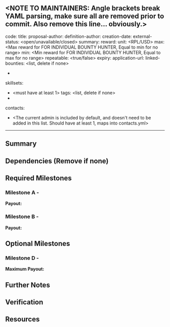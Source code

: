 <NOTE TO MAINTAINERS: Angle brackets break YAML parsing, make sure all are removed prior to commit. Also remove this line... obviously.> 
---
code: 
title: 
proposal-author: <maps into contacts.yml>
definition-author: <maps into contacts.yml>
creation-date: <YYYY-MM-DD or leave blank>
external-status: <open/unavailable/closed>
summary: 
reward: 
  unit: <RPL/USD>
  max: <Max reward for FOR INDIVIDUAL BOUNTY HUNTER, Equal to min for no range>
  min: <Min reward for FOR INDIVIDUAL BOUNTY HUNTER, Equal to max for no range>
repeatable: <true/false>
expiry: <delete if no expiry>
application-url:
linked-bounties: <list, delete if none>
  - <delete if none>
skillsets:
  - <must have at least 1>
tags: <list, delete if none>
  - <delete if none>
contacts:
  - <The current admin is included by default, and doesn't need to be added in this list. Should have at least 1, maps into contacts.yml>
---

## Summary 

## Dependencies (Remove if none)

## Required Milestones

### Milestone A - <Name of Milestone>
**Payout:** 

### Milestone B - <Name of Milestone>
**Payout:** 

## Optional Milestones

### Milestone D - <Name of Milestone>
**Maximum Payout:** 

## Further Notes

## Verification

## Resources
